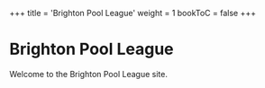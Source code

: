 +++
title = 'Brighton Pool League'
weight = 1
bookToC = false
+++

# Brighton Pool League

Welcome to the Brighton Pool League site.
